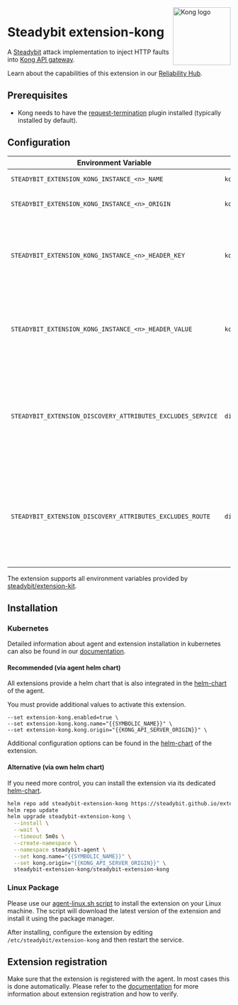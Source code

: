 <img src="./logo.png" height="130" align="right" alt="Kong logo">

# Steadybit extension-kong

A [Steadybit](https://www.steadybit.com/) attack implementation to inject HTTP faults into [Kong API gateway](https://konghq.com/).

Learn about the capabilities of this extension in our [Reliability Hub](https://hub.steadybit.com/extension/com.steadybit.extension_kong).

## Prerequisites

- Kong needs to have the [request-termination](https://docs.konghq.com/hub/kong-inc/request-termination/#example-use-cases) plugin installed (typically
	installed by default).

## Configuration

| Environment Variable                                        | Helm value                              | Meaning                                                                                                                | required |
|-------------------------------------------------------------|-----------------------------------------|------------------------------------------------------------------------------------------------------------------------|----------|
| `STEADYBIT_EXTENSION_KONG_INSTANCE_<n>_NAME`                | `kong.name`                             | Name of the kong instance                                                                                              | yes      |
| `STEADYBIT_EXTENSION_KONG_INSTANCE_<n>_ORIGIN`              | `kong.origin`                           | Url of the kong admin interface                                                                                        | yes      |
| `STEADYBIT_EXTENSION_KONG_INSTANCE_<n>_HEADER_KEY`          | `kong.headerKey`                        | Optional header key to send to the Kong admin API. Typically used for authentication purposes.                         | no       |
| `STEADYBIT_EXTENSION_KONG_INSTANCE_<n>_HEADER_VALUE`        | `kong.headerValue`                      | Optional header value to send to the Kong admin API. Typically used for authentication purposes.                       | no       |
| `STEADYBIT_EXTENSION_DISCOVERY_ATTRIBUTES_EXCLUDES_SERVICE` | `discovery.attributes.excludes.service` | List of Target Attributes which will be excluded during discovery. Checked by key equality and supporting trailing "*" | no       |
| `STEADYBIT_EXTENSION_DISCOVERY_ATTRIBUTES_EXCLUDES_ROUTE`   | `discovery.attributes.excludes.route`   | List of Target Attributes which will be excluded during discovery. Checked by key equality and supporting trailing "*" | no       |

The extension supports all environment variables provided by [steadybit/extension-kit](https://github.com/steadybit/extension-kit#environment-variables).

## Installation

### Kubernetes

Detailed information about agent and extension installation in kubernetes can also be found in
our [documentation](https://docs.steadybit.com/install-and-configure/install-agent/install-on-kubernetes).

#### Recommended (via agent helm chart)

All extensions provide a helm chart that is also integrated in the
[helm-chart](https://github.com/steadybit/helm-charts/tree/main/charts/steadybit-agent) of the agent.

You must provide additional values to activate this extension.

```
--set extension-kong.enabled=true \
--set extension-kong.kong.name="{{SYMBOLIC_NAME}}" \
--set extension-kong.kong.origin="{{KONG_API_SERVER_ORIGIN}}" \
```

Additional configuration options can be found in
the [helm-chart](https://github.com/steadybit/extension-kong/blob/main/charts/steadybit-extension-kong/values.yaml) of the
extension.

#### Alternative (via own helm chart)

If you need more control, you can install the extension via its
dedicated [helm-chart](https://github.com/steadybit/extension-kong/blob/main/charts/steadybit-extension-kong).

```bash
helm repo add steadybit-extension-kong https://steadybit.github.io/extension-kong
helm repo update
helm upgrade steadybit-extension-kong \
  --install \
  --wait \
  --timeout 5m0s \
  --create-namespace \
  --namespace steadybit-agent \
  --set kong.name="{{SYMBOLIC_NAME}}" \
  --set kong.origin="{{KONG_API_SERVER_ORIGIN}}" \
  steadybit-extension-kong/steadybit-extension-kong
```

### Linux Package

Please use
our [agent-linux.sh script](https://docs.steadybit.com/install-and-configure/install-agent/install-on-linux-hosts)
to install the extension on your Linux machine. The script will download the latest version of the extension and install
it using the package manager.

After installing, configure the extension by editing `/etc/steadybit/extension-kong` and then restart the service.

## Extension registration

Make sure that the extension is registered with the agent. In most cases this is done automatically. Please refer to
the [documentation](https://docs.steadybit.com/install-and-configure/install-agent/extension-registration) for more
information about extension registration and how to verify.
